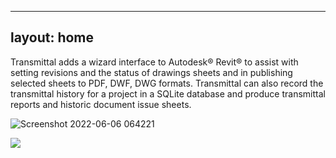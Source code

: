 <!-- Google tag (gtag.js) -->
<script async src="https://www.googletagmanager.com/gtag/js?id=G-ZY3JENQC9R"></script>
<script>
  window.dataLayer = window.dataLayer || [];
  function gtag(){dataLayer.push(arguments);}
  gtag('js', new Date());

  gtag('config', 'G-ZY3JENQC9R');
</script>

---
layout: home
---
Transmittal adds a wizard interface to Autodesk® Revit® to assist with setting revisions and the status of drawings sheets and in publishing selected sheets to PDF, DWF, DWG formats.  Transmittal can also record the transmittal history for a project in a SQLite database and produce transmittal reports and historic document issue sheets.

![Screenshot 2022-06-06 064221](https://user-images.githubusercontent.com/1886088/172102241-c7e597ad-ac73-45c0-ad63-7f65f5f0eddb.png)

<a href="https://github.com/russgreen/Transmittal/releases"><img src="https://img.shields.io/badge/DOWNLOAD-From%20Github%20Releases-blue" /></a>

